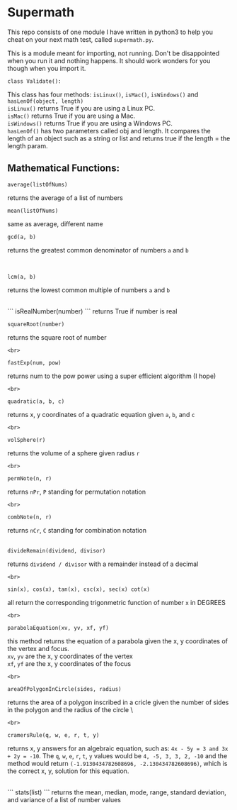 # Supermath
This repo consists of one module I have written in python3 to help you cheat on your next math test, called `supermath.py`.  
  
This is a module meant for importing, not running. Don't be disappointed when you run it and nothing happens. It should work wonders for you though when you import it.

```
class Validate():
```
  This class has four methods: `isLinux()`, `isMac()`, `isWindows()` and `hasLenOf(object, length)`  
 `isLinux()` returns True if you are using a Linux PC.  
 `isMac()` returns True if you are using a Mac.  
 `isWindows()` returns True if you are using a Windows PC.  
 `hasLenOf()` has two parameters called obj and length. It compares the length of an object such as a string or list and returns true if the length = the length param.
 
## Mathematical Functions:  

```
average(listOfNums)
```
  returns the average of a list of numbers  
    
 
```
mean(listOfNums)
```
  same as average, different name  
    
    
 
```
gcd(a, b)
```
  returns the greatest common denominator of numbers `a` and `b`   
   
<br>
 
```
lcm(a, b)
```
  returns the lowest common multiple of numbers `a` and `b`  
    
 <br>
```
isRealNumber(number)
```
  returns True if number is real  
  <br>  
    
 
```
squareRoot(number)
```
  returns the square root of number  
    
    <br>
 
```
fastExp(num, pow)
```
  returns num to the pow power using a super efficient algorithm  (I hope)  
    
    <br>
 
```
quadratic(a, b, c)
```
  returns x, y coordinates of a quadratic equation given `a`, `b`, and `c`  
    
    <br>
 
```
volSphere(r)
```
  returns the volume of a sphere given radius `r`  
    
    <br>

```
permNote(n, r)
```
  returns `nPr`, `P` standing for permutation notation  
       
    <br>
 
```
combNote(n, r)
```
  returns `nCr`, `C` standing for combination notation  
     <br>
    
 
```
divideRemain(dividend, divisor)
```
  returns `dividend / divisor` with a remainder instead of a decimal  
     
    <br>
 
```
sin(x), cos(x), tan(x), csc(x), sec(x) cot(x)
```
  all return the corresponding trigonmetric function of number `x` in DEGREES  
     
    <br>
 
```
parabolaEquation(xv, yv, xf, yf)
```
  this method returns the equation of a parabola given the x, y coordinates of the vertex and focus.  
  `xv`, `yv` are the x, y coordinates of the vertex  
  `xf`, `yf` are the x, y coordinates of the focus  
     
    <br>
 
```
areaOfPolygonInCircle(sides, radius)
```
  returns the area of a polygon inscribed in a cricle given the number of sides in the polygon and the radius of the circle  \
     
    <br>
 
```
cramersRule(q, w, e, r, t, y)
```
  returns x, y answers for an algebraic equation, such as: `4x - 5y = 3 and 3x + 2y = -10`. The `q`, `w`, `e`, `r`, `t`, `y` values would be `4, -5, 3, 3, 2, -10` and the method would return `(-1.9130434782608696, -2.130434782608696)`, which is the correct x, y, solution for this equation.  
     
    
 <br>
```
stats(list)
```
  returns the mean, median, mode, range, standard deviation, and variance of a list of number values  
  
